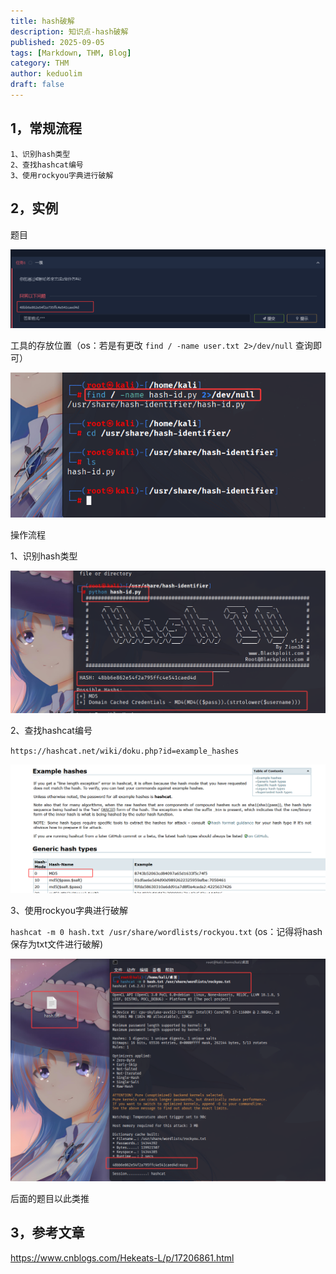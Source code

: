 ```yaml
---
title: hash破解
description: 知识点-hash破解
published: 2025-09-05
tags: [Markdown, THM, Blog]
category: THM
author: keduolim
draft: false
---
```



## 1，常规流程

    1、识别hash类型
    2、查找hashcat编号
    3、使用rockyou字典进行破解

## 2，实例

题目

![hash](hash破解/hash1.png)

工具的存放位置（os：若是有更改 `find / -name user.txt 2>/dev/null` 查询即可）

![hash](hash破解/tool_road.png)

操作流程

1、识别hash类型

![hash](hash破解/hash_type.png)

2、查找hashcat编号

`https://hashcat.net/wiki/doku.php?id=example_hashes`

![hash](hash破解/hash_code.png)

3、使用rockyou字典进行破解

`hashcat -m 0 hash.txt /usr/share/wordlists/rockyou.txt` (os：记得将hash保存为txt文件进行破解)

![hash](hash破解/ans.png)

后面的题目以此类推

## 3，参考文章

https://www.cnblogs.com/Hekeats-L/p/17206861.html